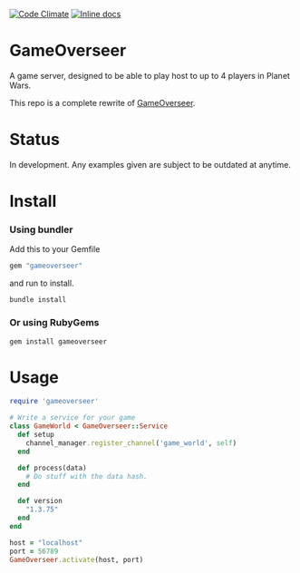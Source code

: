 [![Code Climate](https://codeclimate.com/github/cyberarm/rewrite-gameoverseer/badges/gpa.svg)](https://codeclimate.com/github/cyberarm/rewrite-gameoverseer)
[![Inline docs](http://inch-ci.org/github/cyberarm/rewrite-gameoverseer.svg?branch=master)](http://inch-ci.org/github/cyberarm/rewrite-gameoverseer)

# GameOverseer
A game server, designed to be able to play host to up to 4 players in Planet Wars.

This repo is a complete rewrite of  [GameOverseer](https://github.com/cyberarm/gameoverseer).

# Status
In development.
Any examples given are subject to be outdated at anytime.

# Install
### Using bundler
Add this to your Gemfile
``` ruby
gem "gameoverseer"
```
and run to install.
```
bundle install
```

### Or using RubyGems
```
gem install gameoverseer
```

# Usage
``` ruby
require 'gameoverseer'

# Write a service for your game
class GameWorld < GameOverseer::Service
  def setup
    channel_manager.register_channel('game_world', self)
  end

  def process(data)
    # Do stuff with the data hash.
  end

  def version
    "1.3.75"
  end
end

host = "localhost"
port = 56789
GameOverseer.activate(host, port)
```
